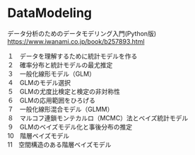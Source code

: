 # DataModeling
データ分析のためのデータモデリング入門(Python版)
https://www.iwanami.co.jp/book/b257893.html  

１　データを理解するために統計モデルを作る  
２　確率分布と統計モデルの最尤推定  
３　一般化線形モデル（GLM）  
４　GLMのモデル選択  
５　GLMの尤度比検定と検定の非対称性  
６　GLMの応用範囲をひろげる  
７　一般化線形混合モデル（GLMM）  
８　マルコフ連鎖モンテカルロ（MCMC）法とベイズ統計モデル  
９　GLMのベイズモデル化と事後分布の推定  
10　階層ベイズモデル  
11　空間構造のある階層ベイズモデル  
